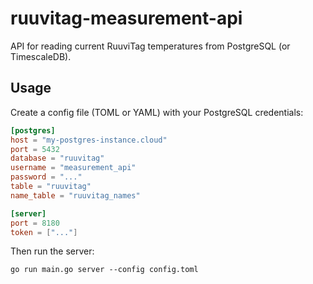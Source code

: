 # ruuvitag-measurement-api
API for reading current RuuviTag temperatures from PostgreSQL (or TimescaleDB).

## Usage

Create a config file (TOML or YAML) with your PostgreSQL credentials:

```toml
[postgres]
host = "my-postgres-instance.cloud"
port = 5432
database = "ruuvitag"
username = "measurement_api"
password = "..."
table = "ruuvitag"
name_table = "ruuvitag_names"

[server]
port = 8180
token = ["..."]
```

Then run the server:

```shell
go run main.go server --config config.toml
```
